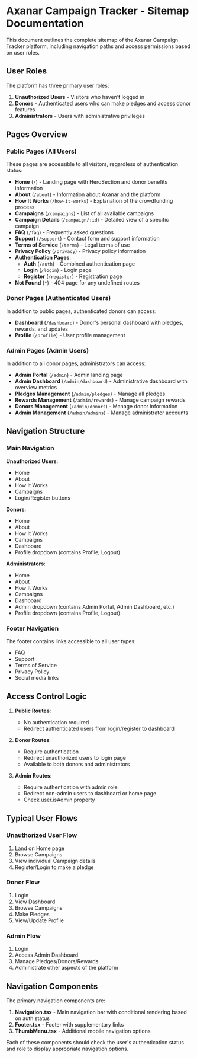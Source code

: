 # Axanar Campaign Tracker - Sitemap Documentation

This document outlines the complete sitemap of the Axanar Campaign Tracker platform, including navigation paths and access permissions based on user roles.

## User Roles

The platform has three primary user roles:

1. **Unauthorized Users** - Visitors who haven't logged in
2. **Donors** - Authenticated users who can make pledges and access donor features
3. **Administrators** - Users with administrative privileges

## Pages Overview

### Public Pages (All Users)

These pages are accessible to all visitors, regardless of authentication status:

- **Home** (`/`) - Landing page with HeroSection and donor benefits information
- **About** (`/about`) - Information about Axanar and the platform
- **How It Works** (`/how-it-works`) - Explanation of the crowdfunding process
- **Campaigns** (`/campaigns`) - List of all available campaigns
- **Campaign Details** (`/campaign/:id`) - Detailed view of a specific campaign
- **FAQ** (`/faq`) - Frequently asked questions
- **Support** (`/support`) - Contact form and support information
- **Terms of Service** (`/terms`) - Legal terms of use
- **Privacy Policy** (`/privacy`) - Privacy policy information
- **Authentication Pages**:
  - **Auth** (`/auth`) - Combined authentication page
  - **Login** (`/login`) - Login page
  - **Register** (`/register`) - Registration page
- **Not Found** (`*`) - 404 page for any undefined routes

### Donor Pages (Authenticated Users)

In addition to public pages, authenticated donors can access:

- **Dashboard** (`/dashboard`) - Donor's personal dashboard with pledges, rewards, and updates
- **Profile** (`/profile`) - User profile management

### Admin Pages (Admin Users)

In addition to all donor pages, administrators can access:

- **Admin Portal** (`/admin`) - Admin landing page
- **Admin Dashboard** (`/admin/dashboard`) - Administrative dashboard with overview metrics
- **Pledges Management** (`/admin/pledges`) - Manage all pledges
- **Rewards Management** (`/admin/rewards`) - Manage campaign rewards
- **Donors Management** (`/admin/donors`) - Manage donor information
- **Admin Management** (`/admin/admins`) - Manage administrator accounts

## Navigation Structure

### Main Navigation

**Unauthorized Users**:

- Home
- About
- How It Works
- Campaigns
- Login/Register buttons

**Donors**:

- Home
- About
- How It Works
- Campaigns
- Dashboard
- Profile dropdown (contains Profile, Logout)

**Administrators**:

- Home
- About
- How It Works
- Campaigns
- Dashboard
- Admin dropdown (contains Admin Portal, Admin Dashboard, etc.)
- Profile dropdown (contains Profile, Logout)

### Footer Navigation

The footer contains links accessible to all user types:

- FAQ
- Support
- Terms of Service
- Privacy Policy
- Social media links

## Access Control Logic

1. **Public Routes**:
   - No authentication required
   - Redirect authenticated users from login/register to dashboard

2. **Donor Routes**:
   - Require authentication
   - Redirect unauthorized users to login page
   - Available to both donors and administrators

3. **Admin Routes**:
   - Require authentication with admin role
   - Redirect non-admin users to dashboard or home page
   - Check user.isAdmin property

## Typical User Flows

### Unauthorized User Flow

1. Land on Home page
2. Browse Campaigns
3. View individual Campaign details
4. Register/Login to make a pledge

### Donor Flow

1. Login
2. View Dashboard
3. Browse Campaigns
4. Make Pledges
5. View/Update Profile

### Admin Flow

1. Login
2. Access Admin Dashboard
3. Manage Pledges/Donors/Rewards
4. Administrate other aspects of the platform

## Navigation Components

The primary navigation components are:

1. **Navigation.tsx** - Main navigation bar with conditional rendering based on auth status
2. **Footer.tsx** - Footer with supplementary links
3. **ThumbMenu.tsx** - Additional mobile navigation options

Each of these components should check the user's authentication status and role to display appropriate navigation options.
